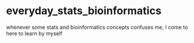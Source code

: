 # everyday_stats_bioinformatics
whenever some stats and bioinformatics concepts confuses me, I come to here to learn by myself
